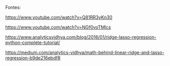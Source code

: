 Fontes:

https://www.youtube.com/watch?v=Q81RR3yKn30

https://www.youtube.com/watch?v=NGf0voTMlcs

https://www.analyticsvidhya.com/blog/2016/01/ridge-lasso-regression-python-complete-tutorial/

https://medium.com/analytics-vidhya/math-behind-linear-ridge-and-lasso-regression-b9de216ebdf8
